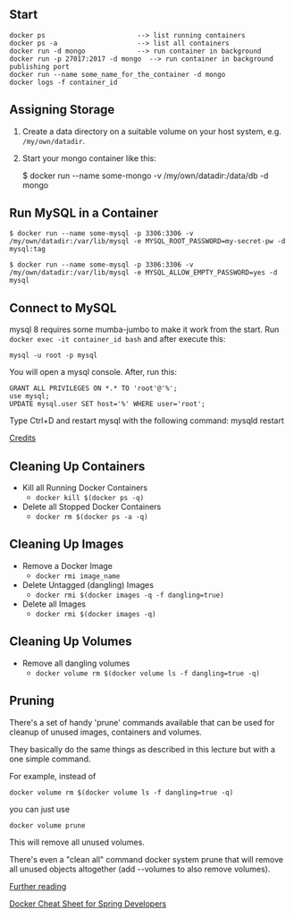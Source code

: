 Start
-----

    docker ps                       --> list running containers
    docker ps -a                    --> list all containers
    docker run -d mongo             --> run container in background
    docker run -p 27017:2017 -d mongo  --> run container in background publishing port
    docker run --name some_name_for_the_container -d mongo
    docker logs -f container_id

Assigning Storage
-----------------

1. Create a data directory on a suitable volume on your host system, e.g. `/my/own/datadir`.

2. Start your mongo container like this:

    $ docker run --name some-mongo -v /my/own/datadir:/data/db -d mongo


Run MySQL in a Container
------------------------

    $ docker run --name some-mysql -p 3306:3306 -v /my/own/datadir:/var/lib/mysql -e MYSQL_ROOT_PASSWORD=my-secret-pw -d mysql:tag

    $ docker run --name some-mysql -p 3306:3306 -v /my/own/datadir:/var/lib/mysql -e MYSQL_ALLOW_EMPTY_PASSWORD=yes -d mysql


Connect to MySQL
----------------

mysql 8 requires some mumba-jumbo to make it work from the start. Run `docker exec -it container_id bash`  and after execute this:

    mysql -u root -p mysql

You will open a mysql console. After, run this:

    GRANT ALL PRIVILEGES ON *.* TO 'root'@'%';
    use mysql;
    UPDATE mysql.user SET host='%' WHERE user='root';

Type Ctrl+D and restart mysql with the following command: mysqld restart

[Credits](https://stackoverflow.com/a/53063112)


Cleaning Up Containers
----------------------
* Kill all Running Docker Containers
    * `docker kill $(docker ps -q)`
* Delete all Stopped Docker Containers
    * `docker rm $(docker ps -a -q)`

Cleaning Up Images
------------------
* Remove a Docker Image
    * `docker rmi image_name`
* Delete Untagged (dangling) Images
    * `docker rmi $(docker images -q -f dangling=true)`
* Delete all Images
    * `docker rmi $(docker images -q)`

Cleaning Up Volumes
-------------------
* Remove all dangling volumes
    * `docker volume rm $(docker volume ls -f dangling=true -q)`

Pruning
-------
There's a set of handy 'prune' commands available that can be used for cleanup of unused images, containers and volumes.

They basically do the same things as described in this lecture but with a one simple command.

For example, instead of

    docker volume rm $(docker volume ls -f dangling=true -q)

you can just use

    docker volume prune

This will remove all unused volumes.

There's even a "clean all" command docker system prune that will remove all unused objects altogether (add --volumes to also remove volumes).

[Further reading](https://docs.docker.com/config/pruning/)


[Docker Cheat Sheet for Spring Developers](https://springframework.guru/docker-cheat-sheet-for-spring-devlopers/)

